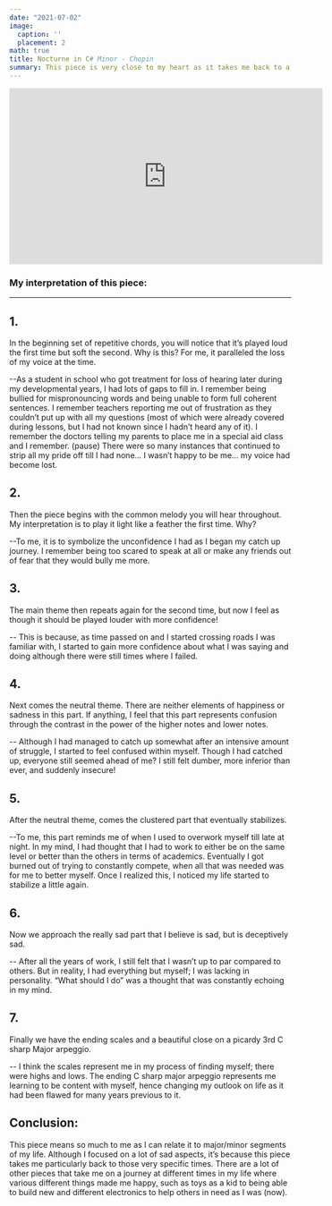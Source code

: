 ```yaml
---
date: "2021-07-02"
image:
  caption: ''
  placement: 2
math: true
title: Nocturne in C# Minor - Chopin
summary: This piece is very close to my heart as it takes me back to a time when I questioned the purpose of life. 
---
```







<center><iframe width="560" height="315" src="https://www.youtube.com/embed/WpRBIEp8zFA" title="YouTube video player" frameborder="0" allow="accelerometer; autoplay; clipboard-write; encrypted-media; gyroscope; picture-in-picture" allowfullscreen></iframe></center>

### My interpretation of this piece:

---


## 1.
 In the beginning set of repetitive chords, you will notice that it’s played loud the first time but soft the second. Why is this? For me, it paralleled the loss of my voice at the time. 

--As a student in school who got treatment for loss of hearing later during my developmental years, I had lots of gaps to fill in. I remember being bullied for mispronouncing words and being unable to form full coherent sentences. I remember teachers reporting me out of frustration as they couldn’t put up with all my questions (most of which were already covered during lessons, but I had not known since I hadn’t heard any of it). I remember the doctors telling my parents to place me in a special aid class and I remember. (pause) There were so many instances that continued to strip all my pride off till I had none... I wasn’t happy to be me… my voice had become lost. 


## 2.
Then the piece begins with the common melody you will hear throughout. My interpretation is to play it light like a feather the first time. Why?

--To me, it is to symbolize the unconfidence I had as I began my catch up journey. I remember being too scared to speak at all or make any friends out of fear that they would bully me more. 


## 3.
The main theme then repeats again for the second time, but now I feel as though it should be played louder with more confidence!

-- This is because, as time passed on and I started crossing roads I was familiar with, I started to gain more confidence about what I was saying and doing although there were still times where I failed.


## 4.
Next comes the neutral theme. There are neither elements of happiness or sadness in this part. If anything, I feel that this part represents confusion through the contrast in the power of the higher notes and lower notes. 

-- Although I had managed to catch up somewhat after an intensive amount of struggle, I started to feel confused within myself. Though I had catched up, everyone still seemed ahead of me? I still felt dumber, more inferior than ever, and suddenly insecure!

## 5.
After the neutral theme, comes the clustered part that eventually stabilizes. 

--To me, this part reminds me of when I used to overwork myself till late at night. In my mind, I had thought that I had to work to either be on the same level or better than the others in terms of academics. Eventually I got burned out of trying to constantly compete, when all that was needed was for me to better myself. Once I realized this, I noticed my life started to stabilize a little again. 


## 6.
Now we approach the really sad part that I believe is sad, but is deceptively sad. 

-- After all the years of work, I still felt that I wasn’t up to par compared to others. But in reality, I had everything but myself; I was lacking in personality. “What should I do” was a thought that was constantly echoing in my mind. 


## 7.
Finally we have the ending scales and a beautiful close on a picardy 3rd C sharp Major arpeggio.

-- I think the scales represent me in my process of finding myself; there were highs and lows. The ending C sharp major arpeggio represents me learning to be content with myself, hence changing my outlook on life as it had been flawed for many years previous to it. 



## Conclusion:
This piece means so much to me as I can relate it to major/minor segments of my life. Although I focused on a lot of sad aspects, it’s because this piece takes me particularly back to those very specific times. There are a lot of other pieces that take me on a journey at different times in my life where various different things made me happy, such as toys as a kid to being able to build new and different electronics to help others in need as I was (now). 

    

